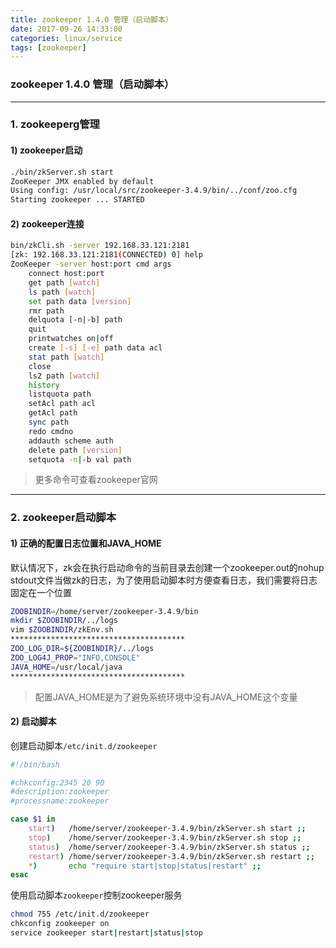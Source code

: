 ```yaml
---
title: zookeeper 1.4.0 管理（启动脚本）
date: 2017-09-26 14:33:00
categories: linux/service
tags: [zookeeper]
---
```

### zookeeper 1.4.0 管理（启动脚本）

---

### 1. zookeeperg管理
#### 1) zookeeper启动
``` bash
./bin/zkServer.sh start
ZooKeeper JMX enabled by default
Using config: /usr/local/src/zookeeper-3.4.9/bin/../conf/zoo.cfg
Starting zookeeper ... STARTED
```

#### 2) zookeeper连接
``` bash
bin/zkCli.sh -server 192.168.33.121:2181
[zk: 192.168.33.121:2181(CONNECTED) 0] help
ZooKeeper -server host:port cmd args
	connect host:port
	get path [watch]
	ls path [watch]
	set path data [version]
	rmr path
	delquota [-n|-b] path
	quit
	printwatches on|off
	create [-s] [-e] path data acl
	stat path [watch]
	close
	ls2 path [watch]
	history
	listquota path
	setAcl path acl
	getAcl path
	sync path
	redo cmdno
	addauth scheme auth
	delete path [version]
	setquota -n|-b val path
```
> 更多命令可查看zookeeper官网

---

### 2. zookeeper启动脚本
#### 1) 正确的配置日志位置和JAVA_HOME
默认情况下，zk会在执行启动命令的当前目录去创建一个zookeeper.out的nohup stdout文件当做zk的日志，为了使用启动脚本时方便查看日志，我们需要将日志固定在一个位置
``` bash
ZOOBINDIR=/home/server/zookeeper-3.4.9/bin
mkdir $ZOOBINDIR/../logs
vim $ZOOBINDIR/zkEnv.sh
***************************************
ZOO_LOG_DIR=${ZOOBINDIR}/../logs
ZOO_LOG4J_PROP="INFO,CONSOLE"
JAVA_HOME=/usr/local/java
***************************************
```
> 配置JAVA_HOME是为了避免系统环境中没有JAVA_HOME这个变量

#### 2) 启动脚本
创建启动脚本`/etc/init.d/zookeeper`
``` bash
#!/bin/bash

#chkconfig:2345 20 90
#description:zookeeper
#processname:zookeeper

case $1 in
    start)   /home/server/zookeeper-3.4.9/bin/zkServer.sh start ;;
    stop)    /home/server/zookeeper-3.4.9/bin/zkServer.sh stop ;;
    status)  /home/server/zookeeper-3.4.9/bin/zkServer.sh status ;;
    restart) /home/server/zookeeper-3.4.9/bin/zkServer.sh restart ;;
    *)       echo "require start|stop|status|restart" ;;
esac
```
使用启动脚本`zookeeper`控制zookeeper服务
``` bash
chmod 755 /etc/init.d/zookeeper
chkconfig zookeeper on
service zookeeper start|restart|status|stop
```

